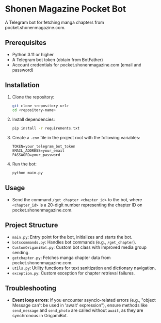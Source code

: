 # Shonen Magazine Pocket Bot
A Telegram bot for fetching manga chapters from pocket.shonenmagazine.com.

## Prerequisites

- Python 3.11 or higher
- A Telegram bot token (obtain from BotFather)
- Account credentials for pocket.shonenmagazine.com (email and password)

## Installation

1. Clone the repository:

   ```bash
   git clone <repository-url>
   cd <repository-name>
   ```

2. Install dependencies:

   ```bash
   pip install -r requirements.txt
   ```

3. Create a `.env` file in the project root with the following variables:

   ```env
   TOKEN=your_telegram_bot_token
   EMAIL_ADDRESS=your_email
   PASSWORD=your_password
   ```

4. Run the bot:

   ```bash
   python main.py
   ```

## Usage

- Send the command `/get_chapter <chapter_id>` to the bot, where `<chapter_id>` is a 20-digit number representing the chapter ID on pocket.shonenmagazine.com.

## Project Structure

- `main.py`: Entry point for the bot, initializes and starts the bot.
- `botscommands.py`: Handles bot commands (e.g., `/get_chapter`).
- `CustomOrigamiBot.py`: Custom bot class with improved media group sending.
- `getchapter.py`: Fetches manga chapter data from pocket.shonenmagazine.com.
- `utils.py`: Utility functions for text sanitization and dictionary navigation.
- `exception.py`: Custom exception for chapter retrieval failures.

## Troubleshooting

- **Event loop errors**: If you encounter asyncio-related errors (e.g., "object Message can't be used in 'await' expression"), ensure methods like `send_message` and `send_photo` are called without `await`, as they are synchronous in OrigamiBot.